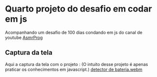 # Quarto projeto do desafio em codar em js
Acompanhando um desafio de 100 dias condando em js do canal de youtube <a href="youtube.com/channel/UCJqXkOwrq7uBn-sn_Fvce9Q?sub_confirmation=1">AsmrProg</a>

## Captura da tela
Aqui a captura da tela com o projeto :
(O intuito desse projeto é apenas praticar os conhecimentos em javascript.)
[detector de bateria.webm](https://github.com/77971904/Desafio-de-codar-em-javascript04/assets/108705247/b61a73cf-a87d-45c5-9482-145ab855d60e)
